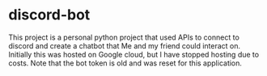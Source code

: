 # discord-bot
This project is a personal python project that used APIs to connect to discord and create a chatbot that Me and my friend could interact on. Initially this was hosted on Google cloud, but I have stopped hosting due to costs.
Note that the bot token is old and was reset for this application.
